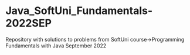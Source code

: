 # Java_SoftUni_Fundamentals-2022SEP
Repository with solutions to problems from SoftUni course->Programming Fundamentals with Java September 2022
